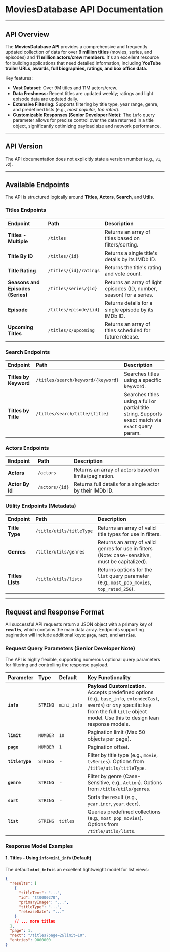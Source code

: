 # MoviesDatabase API Documentation

---

## API Overview

The **MoviesDatabase API** provides a comprehensive and frequently updated collection of data for over **9 million titles** (movies, series, and episodes) and **11 million actors/crew members**. It's an excellent resource for building applications that need detailed information, including **YouTube trailer URLs, awards, full biographies, ratings, and box office data.**

Key features:
* **Vast Dataset:** Over 9M titles and 11M actors/crew.
* **Data Freshness:** Recent titles are updated weekly; ratings and light episode data are updated daily.
* **Extensive Filtering:** Supports filtering by title type, year range, genre, and predefined lists (e.g., *most popular*, *top rated*).
* **Customizable Responses (Senior Developer Note):** The `info` query parameter allows for precise control over the data returned in a title object, significantly optimizing payload size and network performance.

---

## API Version

The API documentation does not explicitly state a version number (e.g., `v1`, `v2`).

---

## Available Endpoints

The API is structured logically around **Titles**, **Actors**, **Search**, and **Utils**.

### Titles Endpoints

| Endpoint | Path | Description |
| :--- | :--- | :--- |
| **Titles - Multiple** | `/titles` | Returns an array of titles based on filters/sorting. |
| **Title By ID** | `/titles/{id}` | Returns a single title's details by its IMDb ID. |
| **Title Rating** | `/titles/{id}/ratings` | Returns the title's rating and vote count. |
| **Seasons and Episodes (Series)** | `/titles/series/{id}` | Returns an array of light episodes (ID, number, season) for a series. |
| **Episode** | `/titles/episode/{id}` | Returns details for a single episode by its IMDb ID. |
| **Upcoming Titles** | `/titles/x/upcoming` | Returns an array of titles scheduled for future release. |

### Search Endpoints

| Endpoint | Path | Description |
| :--- | :--- | :--- |
| **Titles by Keyword** | `/titles/search/keyword/{keyword}` | Searches titles using a specific keyword. |
| **Titles by Title** | `/titles/search/title/{title}` | Searches titles using a full or partial title string. Supports exact match via `exact` query param. |

### Actors Endpoints

| Endpoint | Path | Description |
| :--- | :--- | :--- |
| **Actors** | `/actors` | Returns an array of actors based on limits/pagination. |
| **Actor By Id** | `/actors/{id}` | Returns full details for a single actor by their IMDb ID. |

### Utility Endpoints (Metadata)

| Endpoint | Path | Description |
| :--- | :--- | :--- |
| **Title Type** | `/title/utils/titleType` | Returns an array of valid title types for use in filters. |
| **Genres** | `/title/utils/genres` | Returns an array of valid genres for use in filters (Note: case-sensitive, must be capitalized). |
| **Titles Lists** | `/title/utils/lists` | Returns options for the `list` query parameter (e.g., `most_pop_movies`, `top_rated_250`). |

---

## Request and Response Format

All successful API requests return a JSON object with a primary key of **`results`**, which contains the main data array. Endpoints supporting pagination will include additional keys: **`page`**, **`next`**, and **`entries`**.

### Request Query Parameters (Senior Developer Note)

The API is highly flexible, supporting numerous optional query parameters for filtering and controlling the response payload.

| Parameter | Type | Default | Key Functionality |
| :--- | :--- | :--- | :--- |
| **`info`** | `STRING` | `mini_info` | **Payload Customization.** Accepts predefined options (e.g., `base_info`, `extendedCast`, `awards`) or *any* specific key from the full `title` object model. Use this to design lean response models. |
| **`limit`** | `NUMBER` | `10` | Pagination limit (Max 50 objects per page). |
| **`page`** | `NUMBER` | `1` | Pagination offset. |
| **`titleType`** | `STRING` | - | Filter by title type (e.g., `movie`, `tvSeries`). Options from `/title/utils/titleType`. |
| **`genre`** | `STRING` | - | Filter by genre (Case-Sensitive, e.g., `Action`). Options from `/title/utils/genres`. |
| **`sort`** | `STRING` | - | Sorts the result (e.g., `year.incr`, `year.decr`). |
| **`list`** | `STRING` | `titles` | Queries predefined collections (e.g., `most_pop_movies`). Options from `/title/utils/lists`. |

### Response Model Examples

#### 1. Titles - Using `info=mini_info` (Default)

The default **`mini_info`** is an excellent lightweight model for list views:

```json
{
  "results": [
    {
      "titleText": "...",
      "id": "tt0000270",
      "primaryImage": "...",
      "titleType": "...",
      "releaseDate": "..."
    }
    // ... more titles
  ],
  "page": 1,
  "next": "/titles?page=2&limit=10",
  "entries": 9000000
}
